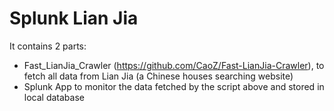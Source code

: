 # Splunk Lian Jia
It contains 2 parts:
- Fast_LianJia_Crawler (https://github.com/CaoZ/Fast-LianJia-Crawler), to fetch all data from Lian Jia (a Chinese houses searching website)
- Splunk App to monitor the data fetched by the script above and stored in local database 